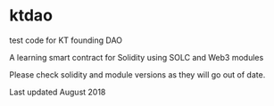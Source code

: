# ktdao
test code for KT founding DAO

A learning smart contract for Solidity using SOLC and Web3 modules

Please check solidity and module versions as they will go out of date.

Last updated August 2018
